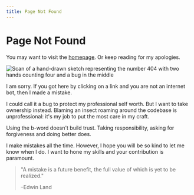 ```yaml
---
title: Page Not Found
---
```


# Page Not Found

You may want to visit the [homepage](/). Or keep reading for my apologies.

![Scan of a hand-drawn sketch representing the number 404 with two hands counting four and a bug in the middle](https://odone.io/images/404.png)

I am sorry. If you got here by clicking on a link and you are not an internet bot, then I made a mistake.

I could call it a bug to protect my professional self worth. But I want to take ownership instead. Blaming an insect roaming around the codebase is unprofessional: it's my job to put the most care in my craft.

Using the b-word doesn't build trust. Taking responsibility, asking for forgiveness and doing better does.

I make mistakes all the time. However, I hope you will be so kind to let me know when I do. I want to hone my skills and your contribution is paramount.

> "A mistake is a future benefit, the full value of which is yet to be realized."
>
> –Edwin Land
